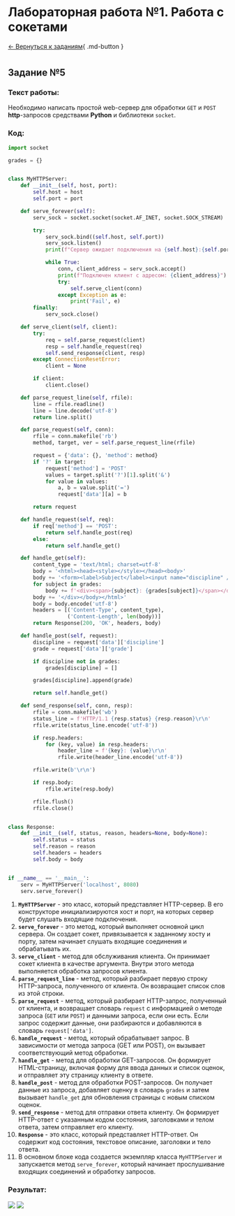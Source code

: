 # Лабораторная работа №1. Работа с сокетами
[ ← Вернуться к заданиям](lab_1.md){ .md-button }  
#


## Задание №5
### Текст работы:
Необходимо написать простой web-сервер для обработки `GET` и `POST` **http**-запросов средствами **Python** и библиотеки `socket`.


### Код:
```py title="server.py"
import socket

grades = {}


class MyHTTPServer:
    def __init__(self, host, port):
        self.host = host
        self.port = port

    def serve_forever(self):
        serv_sock = socket.socket(socket.AF_INET, socket.SOCK_STREAM)

        try:
            serv_sock.bind((self.host, self.port))
            serv_sock.listen()
            print(f"Сервер ожидает подключения на {self.host}:{self.port}")

            while True:
                conn, client_address = serv_sock.accept()
                print(f"Подключен клиент с адресом: {client_address}")
                try:
                    self.serve_client(conn)
                except Exception as e:
                    print('Fail', e)
        finally:
            serv_sock.close()

    def serve_client(self, client):
        try:
            req = self.parse_request(client)
            resp = self.handle_request(req)
            self.send_response(client, resp)
        except ConnectionResetError:
            client = None

        if client:
            client.close()

    def parse_request_line(self, rfile):
        line = rfile.readline()
        line = line.decode('utf-8')
        return line.split()

    def parse_request(self, conn):
        rfile = conn.makefile('rb')
        method, target, ver = self.parse_request_line(rfile)

        request = {'data': {}, 'method': method}
        if '?' in target:
            request['method'] = 'POST'
            values = target.split('?')[1].split('&')
            for value in values:
                a, b = value.split('=')
                request['data'][a] = b

        return request

    def handle_request(self, req):
        if req['method'] == 'POST':
            return self.handle_post(req)
        else:
            return self.handle_get()

    def handle_get(self):
        content_type = 'text/html; charset=utf-8'
        body = '<html><head><style></style></head><body>'
        body += '<form><label>Subject</label><input name="discipline" /><br><br><label>Grade</label><input name="grade"/><br><br><input type="submit"></form>'
        for subject in grades:
            body += f'<div><span>{subject}: {grades[subject]}</span></div>'
        body += '</div></body></html>'
        body = body.encode('utf-8')
        headers = [('Content-Type', content_type),
                   ('Content-Length', len(body))]
        return Response(200, 'OK', headers, body)

    def handle_post(self, request):
        discipline = request['data']['discipline']
        grade = request['data']['grade']

        if discipline not in grades:
            grades[discipline] = []

        grades[discipline].append(grade)

        return self.handle_get()

    def send_response(self, conn, resp):
        rfile = conn.makefile('wb')
        status_line = f'HTTP/1.1 {resp.status} {resp.reason}\r\n'
        rfile.write(status_line.encode('utf-8'))

        if resp.headers:
            for (key, value) in resp.headers:
                header_line = f'{key}: {value}\r\n'
                rfile.write(header_line.encode('utf-8'))

        rfile.write(b'\r\n')

        if resp.body:
            rfile.write(resp.body)

        rfile.flush()
        rfile.close()


class Response:
    def __init__(self, status, reason, headers=None, body=None):
        self.status = status
        self.reason = reason
        self.headers = headers
        self.body = body


if __name__ == '__main__':
    serv = MyHTTPServer('localhost', 8080)
    serv.serve_forever()
```

1. **`MyHTTPServer`** - это класс, который представляет  HTTP-сервер. В его конструкторе инициализируются хост и порт, на которых сервер будет слушать входящие подключения.
2. **`serve_forever`** - это метод, который выполняет основной цикл сервера. Он создает сокет, привязывается к заданному хосту и порту, затем начинает слушать входящие соединения и обрабатывать их.
3. **`serve_client`** - метод для обслуживания клиента. Он принимает сокет клиента в качестве аргумента. Внутри этого метода выполняется обработка запросов клиента.
4. **`parse_request_line`** - метод, который разбирает первую строку HTTP-запроса, полученного от клиента. Он возвращает список слов из этой строки.
5. **`parse_request`** - метод, который разбирает HTTP-запрос, полученный от клиента, и возвращает словарь `request` с информацией о методе запроса (`GET` или `POST`) и данными запроса, если они есть. Если запрос содержит данные, они разбираются и добавляются в словарь `request['data']`.
6. **`handle_request`** - метод, который обрабатывает запрос. В зависимости от метода запроса (GET или POST), он вызывает соответствующий метод обработки.
7. **`handle_get`** - метод для обработки GET-запросов. Он формирует HTML-страницу, включая форму для ввода данных и список оценок, и отправляет эту страницу клиенту в ответе.
8. **`handle_post`** - метод для обработки POST-запросов. Он получает данные из запроса, добавляет оценку в словарь `grades` и затем вызывает `handle_get` для обновления страницы с новым списком оценок.
9. **`send_response`** - метод для отправки ответа клиенту. Он формирует HTTP-ответ с указанным кодом состояния, заголовками и телом ответа, затем отправляет его клиенту.
10. **`Response`** - это класс, который представляет HTTP-ответ. Он содержит код состояния, текстовое описание, заголовки и тело ответа.
11. В основном блоке кода создается экземпляр класса `MyHTTPServer` и запускается метод `serve_forever`, который начинает прослушивание входящих соединений и обработку запросов.


### Результат:


<image src="../imgs/task5_1.png">
<image src="../imgs/task5_2.png">

